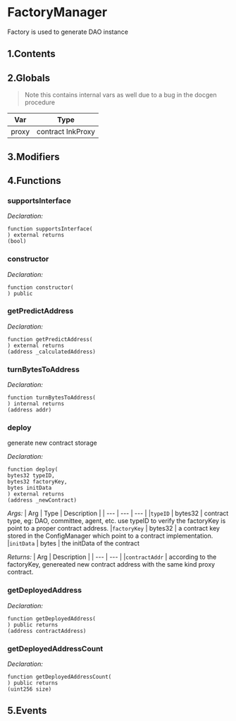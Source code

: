 # FactoryManager


Factory is used to generate DAO instance


## 1.Contents
<!-- START doctoc -->
<!-- END doctoc -->

## 2.Globals

> Note this contains internal vars as well due to a bug in the docgen procedure

| Var | Type |
| --- | --- |
| proxy | contract InkProxy |

## 3.Modifiers

## 4.Functions

### supportsInterface



*Declaration:*
```solidity
function supportsInterface(
) external returns
(bool)
```




### constructor



*Declaration:*
```solidity
function constructor(
) public
```




### getPredictAddress



*Declaration:*
```solidity
function getPredictAddress(
) external returns
(address _calculatedAddress)
```




### turnBytesToAddress



*Declaration:*
```solidity
function turnBytesToAddress(
) internal returns
(address addr)
```




### deploy
generate new contract storage



*Declaration:*
```solidity
function deploy(
bytes32 typeID,
bytes32 factoryKey,
bytes initData
) external returns
(address _newContract)
```

*Args:*
| Arg | Type | Description |
| --- | --- | --- |
|`typeID` | bytes32 | contract type, eg: DAO, committee, agent, etc. use typeID to verify the factoryKey is point to a proper contract address.
|`factoryKey` | bytes32 | a contract key stored in the ConfigManager which point to a contract implementation.
|`initData` | bytes | the initData of the contract

*Returns:*
| Arg | Description |
| --- | --- |
|`contractAddr` | according to the factoryKey, genereated new contract address with the same kind proxy contract.

### getDeployedAddress



*Declaration:*
```solidity
function getDeployedAddress(
) public returns
(address contractAddress)
```




### getDeployedAddressCount



*Declaration:*
```solidity
function getDeployedAddressCount(
) public returns
(uint256 size)
```




## 5.Events
